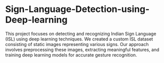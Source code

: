 # Sign-Language-Detection-using-Deep-learning
This project focuses on detecting and recognizing Indian Sign Language (ISL) using deep learning techniques. We created a custom ISL dataset consisting of static images representing various signs. Our approach involves preprocessing these images, extracting meaningful features, and training deep learning models for accurate gesture recognition.
